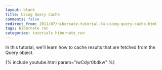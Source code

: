 ```yaml
---           
layout: blank
title: Using Query Cache
comments: false
redirect_from: 2011/07/hibernate-tutorial-34-using-query-cache.html
tags: hibernate run
categories: tutorials hibernate_run
---
```


In this tutorial, we'll learn how to cache results that are fetched from the Query object.

{% include youtube.html param="iwCdyr0bdkw" %}